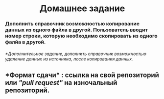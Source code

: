 # <center>Домашнее задание</center>

### Дополнить справочник возможностью копирование данных из одного файла в другой. Пользователь вводит номер строки, которую необходимо скопировать из одного фалйа в другой.

###### *Дополнительное задание, дополнить справочник возможностью удаление данных из источника, после копирования данных.

## \***Формат сдачи*** : ссылка на свой репозиторий или ***"pull request"*** на изночальный репозиторий.